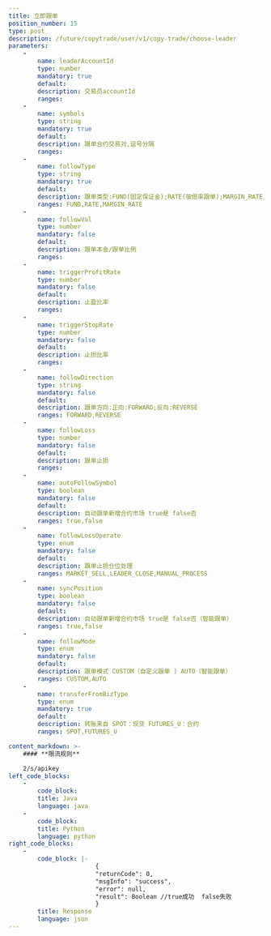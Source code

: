 ```yaml
---
title: 立即跟单
position_number: 15
type: post
description: /future/copytrade/user/v1/copy-trade/choose-leader
parameters:
    -
        name: leaderAccountId
        type: number
        mandatory: true
        default:
        description: 交易员accountId
        ranges:
    -
        name: symbols
        type: string
        mandatory: true
        default:
        description: 跟单合约交易对,逗号分隔
        ranges:
    -
        name: followType
        type: string
        mandatory: true
        default:
        description: 跟单类型:FUND(固定保证金);RATE(按倍率跟单);MARGIN_RATE(同比例跟单)
        ranges: FUND,RATE,MARGIN_RATE
    -
        name: followVal
        type: number
        mandatory: false
        default:
        description: 跟单本金/跟单比例
        ranges: 
    -
        name: triggerProfitRate
        type: number
        mandatory: false
        default:
        description: 止盈比率
        ranges:
    -
        name: triggerStopRate
        type: number
        mandatory: false
        default:
        description: 止损比率
        ranges:
    -
        name: followDirection
        type: string
        mandatory: false
        default:
        description: 跟单方向:正向:FORWARD;反向:REVERSE
        ranges: FORWARD,REVERSE
    -
        name: followLoss
        type: number
        mandatory: false
        default:
        description: 跟单止损
        ranges: 
    -
        name: autoFollowSymbol
        type: boolean
        mandatory: false
        default:
        description: 自动跟单新增合约市场 true是 false否
        ranges: true,false
    -
        name: followLossOperate
        type: enum
        mandatory: false
        default:
        description: 跟单止损仓位处理
        ranges: MARKET_SELL,LEADER_CLOSE,MANUAL_PROCESS
    -
        name: syncPosition
        type: boolean
        mandatory: false
        default:
        description: 自动跟单新增合约市场 true是 false否（智能跟单）
        ranges: true,false
    -
        name: followMode
        type: enum
        mandatory: false
        default:
        description: 跟单模式 CUSTOM（自定义跟单 ) AUTO（智能跟单）
        ranges: CUSTOM,AUTO
    -
        name: transferFromBizType
        type: enum
        mandatory: true
        default:
        description: 转账来自 SPOT：现货 FUTURES_U：合约
        ranges: SPOT,FUTURES_U

content_markdown: >-
    #### **限流规则**

    2/s/apikey
left_code_blocks:
    -
        code_block:
        title: Java
        language: java
    -
        code_block:
        title: Python
        language: python
right_code_blocks:
    -
        code_block: |-
                        {
                        "returnCode": 0,
                        "msgInfo": "success",
                        "error": null,
                        "result": Boolean //true成功  false失败
                        }
        title: Response
        language: json
---
```

